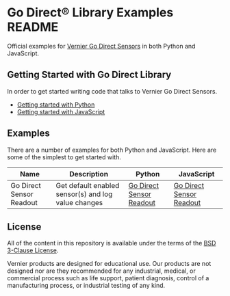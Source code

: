 # Go Direct® Library Examples README

Official examples for [Vernier Go Direct Sensors](https://www.vernier.com/products/sensors/go-direct-sensors) in both Python and JavaScript.

## Getting Started with Go Direct Library

In order to get started writing code that talks to Vernier Go Direct Sensors.
- [Getting started with Python](./py)
- [Getting started with JavaScript](./js)

## Examples

There are a number of examples for both Python and JavaScript. Here are some of the simplest to get started with.

| Name         | Description                                                      | Python | JavaScript |
|--------------|------------------------------------------------------------------|--------|------------|
| Go Direct Sensor Readout | Get default enabled sensor(s) and log value changes |   [Go Direct Sensor Readout](./py/godirect-sensor-readout/)      | [Go Direct Sensor Readout](./js/godirect-sensor-readout/) |

## License

All of the content in this repository is available under the terms of the [BSD 3-Clause License](./LICENSE).

Vernier products are designed for educational use. Our products are not designed nor are they recommended for any industrial, medical, or commercial process such as life support, patient diagnosis, control of a manufacturing process, or industrial testing of any kind.

